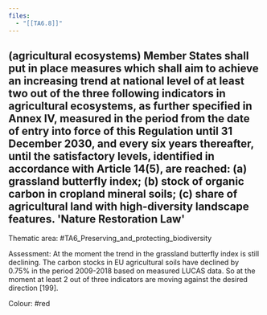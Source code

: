 ```yaml
---
files:
  - "[[TA6.8]]"
---
```

## (agricultural ecosystems) Member States shall put in place measures which shall aim to achieve an increasing trend at national level of at least two out of the three following indicators in agricultural ecosystems, as further specified in Annex IV, measured in the period from the date of entry into force of this Regulation until 31 December 2030, and every six years thereafter, until the satisfactory levels, identified in accordance with Article 14(5), are reached: (a) grassland butterfly index; (b) stock of organic carbon in cropland mineral soils; (c) share of agricultural land with high-diversity landscape features. 'Nature Restoration Law'

Thematic area: #TA6_Preserving_and_protecting_biodiversity

Assessment: At the moment the trend in the grassland butterfly index is still declining. The carbon stocks in EU agricultural soils have declined by 0.75% in the period 2009-2018 based on measured LUCAS data. So at the moment at least 2 out of three indicators are moving against the desired direction [199].

Colour: #red